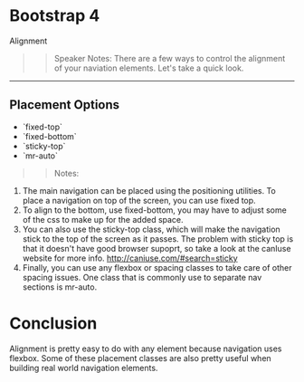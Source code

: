 <!-- .slide: data-state="title" -->
# Bootstrap 4
Alignment

> > Speaker Notes:
There are a few ways to control the alignment of your naviation elements. Let's take a quick look.
  
---

<!-- .slide: data-state="hasicon" -->

## <i class="fa fa-bars"></i> Placement Options
<ul>
	<li class="fragment">`fixed-top`</li>
	<li class="fragment">`fixed-bottom`</li>
	<li class="fragment">`sticky-top`</li>
	<li class="fragment">`mr-auto`</li>
</ul>

> > Notes:
1. The main navigation can be placed using the positioning utilities. To place a navigation on top of the screen, you can use fixed top.
2. To align to the bottom, use fixed-bottom, you may have to adjust some of the css to make up for the added space.
3. You can also use the sticky-top class, which will make the navigation stick to the top of the screen as it passes. The problem with sticky top is that it doesn't have good browser supoprt, so take a look at the canIuse website for more info. http://caniuse.com/#search=sticky
4. Finally, you can use any flexbox or spacing classes to take care of other spacing issues. One class that is commonly use to separate nav sections is mr-auto.

# Conclusion
Alignment is pretty easy to do with any element because navigation uses flexbox. Some of these placement classes are also pretty useful when building real world navigation elements.